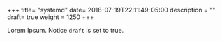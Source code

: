 +++
title= "systemd"
date= 2018-07-19T22:11:49-05:00
description = ""
draft= true
weight = 1250
+++

Lorem Ipsum.
Notice `draft` is set to true.
